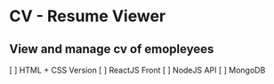 # CV - Resume Viewer
## View and manage cv of emopleyees

[ ] HTML + CSS Version
[ ] ReactJS Front
[ ] NodeJS API
[ ] MongoDB



